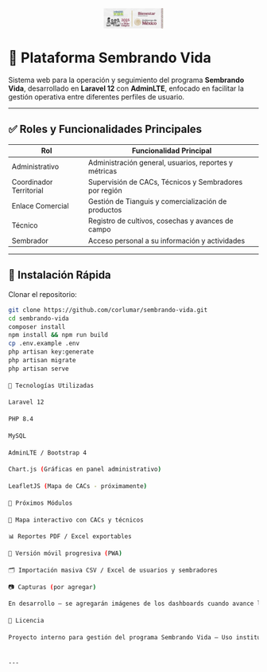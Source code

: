 <p align="center">
  <img src="public/img/logosv.png" width="120" alt="Sembrando Vida Logo">
</p>

# 🌱 Plataforma Sembrando Vida

Sistema web para la operación y seguimiento del programa **Sembrando Vida**, desarrollado en **Laravel 12** con **AdminLTE**, enfocado en facilitar la gestión operativa entre diferentes perfiles de usuario.

---

## ✅ Roles y Funcionalidades Principales

| Rol                    | Funcionalidad Principal                                 |
|------------------------|----------------------------------------------------------|
| Administrativo          | Administración general, usuarios, reportes y métricas   |
| Coordinador Territorial | Supervisión de CACs, Técnicos y Sembradores por región |
| Enlace Comercial        | Gestión de Tianguis y comercialización de productos     |
| Técnico                 | Registro de cultivos, cosechas y avances de campo      |
| Sembrador              | Acceso personal a su información y actividades          |

---

## 🚀 Instalación Rápida

Clonar el repositorio:

```bash
git clone https://github.com/corlumar/sembrando-vida.git
cd sembrando-vida
composer install
npm install && npm run build
cp .env.example .env
php artisan key:generate
php artisan migrate
php artisan serve

📌 Tecnologías Utilizadas

Laravel 12

PHP 8.4

MySQL

AdminLTE / Bootstrap 4

Chart.js (Gráficas en panel administrativo)

LeafletJS (Mapa de CACs - próximamente)

🔧 Próximos Módulos

📍 Mapa interactivo con CACs y técnicos

📊 Reportes PDF / Excel exportables

📱 Versión móvil progresiva (PWA)

🗂️ Importación masiva CSV / Excel de usuarios y sembradores

📷 Capturas (por agregar)

En desarrollo — se agregarán imágenes de los dashboards cuando avance la interfaz final.

🧾 Licencia

Proyecto interno para gestión del programa Sembrando Vida — Uso institucional.


---



